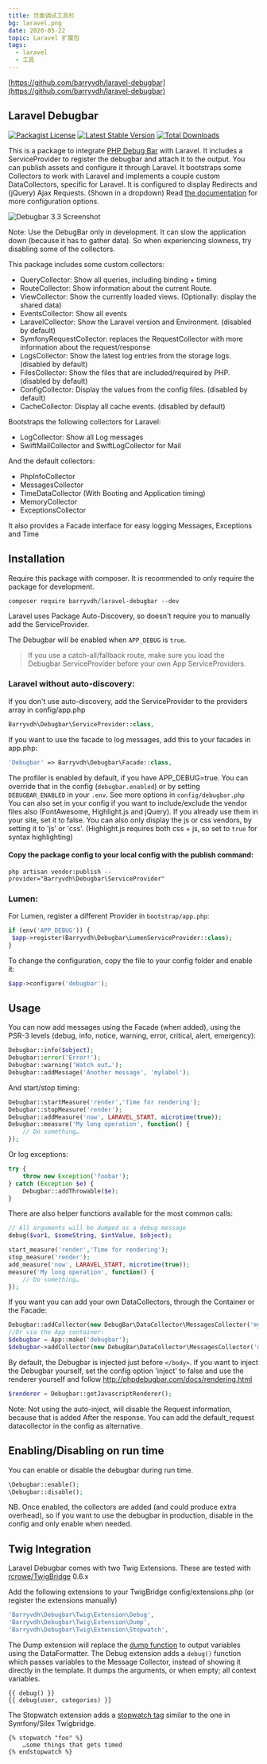 ```yaml
---
title: 页面调试工具栏 
bg: laravel.png
date: 2020-05-22
topic: Laravel 扩展包
tags: 
  - laravel
  - 工具
---
```


[https://github.com/barryvdh/laravel-debugbar](https://github.com/barryvdh/laravel-debugbar)

## Laravel Debugbar
[![Packagist License](https://poser.pugx.org/barryvdh/laravel-debugbar/license.png)](http://choosealicense.com/licenses/mit/)
[![Latest Stable Version](https://poser.pugx.org/barryvdh/laravel-debugbar/version.png)](https://packagist.org/packages/barryvdh/laravel-debugbar)
[![Total Downloads](https://poser.pugx.org/barryvdh/laravel-debugbar/d/total.png)](https://packagist.org/packages/barryvdh/laravel-debugbar)

This is a package to integrate [PHP Debug Bar](http://phpdebugbar.com/) with Laravel.
It includes a ServiceProvider to register the debugbar and attach it to the output. You can publish assets and configure it through Laravel.
It bootstraps some Collectors to work with Laravel and implements a couple custom DataCollectors, specific for Laravel.
It is configured to display Redirects and (jQuery) Ajax Requests. (Shown in a dropdown)
Read [the documentation](http://phpdebugbar.com/docs/) for more configuration options.

![Debugbar 3.3 Screenshot](https://user-images.githubusercontent.com/973269/79428890-196cc680-7fc7-11ea-8229-189f5eac9009.png)


Note: Use the DebugBar only in development. It can slow the application down (because it has to gather data). So when experiencing slowness, try disabling some of the collectors.

This package includes some custom collectors:
 - QueryCollector: Show all queries, including binding + timing
 - RouteCollector: Show information about the current Route.
 - ViewCollector: Show the currently loaded views. (Optionally: display the shared data)
 - EventsCollector: Show all events
 - LaravelCollector: Show the Laravel version and Environment. (disabled by default)
 - SymfonyRequestCollector: replaces the RequestCollector with more information about the request/response
 - LogsCollector: Show the latest log entries from the storage logs. (disabled by default)
 - FilesCollector: Show the files that are included/required by PHP. (disabled by default)
 - ConfigCollector: Display the values from the config files. (disabled by default)
 - CacheCollector: Display all cache events. (disabled by default)

Bootstraps the following collectors for Laravel:
 - LogCollector: Show all Log messages
 - SwiftMailCollector and SwiftLogCollector for Mail

And the default collectors:
 - PhpInfoCollector
 - MessagesCollector
 - TimeDataCollector (With Booting and Application timing)
 - MemoryCollector
 - ExceptionsCollector

It also provides a Facade interface for easy logging Messages, Exceptions and Time

## Installation

Require this package with composer. It is recommended to only require the package for development.

```shell
composer require barryvdh/laravel-debugbar --dev
```

Laravel uses Package Auto-Discovery, so doesn't require you to manually add the ServiceProvider.

The Debugbar will be enabled when `APP_DEBUG` is `true`.

> If you use a catch-all/fallback route, make sure you load the Debugbar ServiceProvider before your own App ServiceProviders.

### Laravel without auto-discovery:

If you don't use auto-discovery, add the ServiceProvider to the providers array in config/app.php

```php
Barryvdh\Debugbar\ServiceProvider::class,
```

If you want to use the facade to log messages, add this to your facades in app.php:

```php
'Debugbar' => Barryvdh\Debugbar\Facade::class,
```

The profiler is enabled by default, if you have APP_DEBUG=true. You can override that in the config (`debugbar.enabled`) or by setting `DEBUGBAR_ENABLED` in your `.env`. See more options in `config/debugbar.php`
You can also set in your config if you want to include/exclude the vendor files also (FontAwesome, Highlight.js and jQuery). If you already use them in your site, set it to false.
You can also only display the js or css vendors, by setting it to 'js' or 'css'. (Highlight.js requires both css + js, so set to `true` for syntax highlighting)

#### Copy the package config to your local config with the publish command:

```shell
php artisan vendor:publish --provider="Barryvdh\Debugbar\ServiceProvider"
```

### Lumen:

For Lumen, register a different Provider in `bootstrap/app.php`:

```php
if (env('APP_DEBUG')) {
 $app->register(Barryvdh\Debugbar\LumenServiceProvider::class);
}
```

To change the configuration, copy the file to your config folder and enable it:

```php
$app->configure('debugbar');
```

## Usage

You can now add messages using the Facade (when added), using the PSR-3 levels (debug, info, notice, warning, error, critical, alert, emergency):

```php
Debugbar::info($object);
Debugbar::error('Error!');
Debugbar::warning('Watch out…');
Debugbar::addMessage('Another message', 'mylabel');
```

And start/stop timing:

```php
Debugbar::startMeasure('render','Time for rendering');
Debugbar::stopMeasure('render');
Debugbar::addMeasure('now', LARAVEL_START, microtime(true));
Debugbar::measure('My long operation', function() {
    // Do something…
});
```

Or log exceptions:

```php
try {
    throw new Exception('foobar');
} catch (Exception $e) {
    Debugbar::addThrowable($e);
}
```

There are also helper functions available for the most common calls:

```php
// All arguments will be dumped as a debug message
debug($var1, $someString, $intValue, $object);

start_measure('render','Time for rendering');
stop_measure('render');
add_measure('now', LARAVEL_START, microtime(true));
measure('My long operation', function() {
    // Do something…
});
```

If you want you can add your own DataCollectors, through the Container or the Facade:

```php
Debugbar::addCollector(new DebugBar\DataCollector\MessagesCollector('my_messages'));
//Or via the App container:
$debugbar = App::make('debugbar');
$debugbar->addCollector(new DebugBar\DataCollector\MessagesCollector('my_messages'));
```

By default, the Debugbar is injected just before `</body>`. If you want to inject the Debugbar yourself,
set the config option 'inject' to false and use the renderer yourself and follow http://phpdebugbar.com/docs/rendering.html

```php
$renderer = Debugbar::getJavascriptRenderer();
```

Note: Not using the auto-inject, will disable the Request information, because that is added After the response.
You can add the default_request datacollector in the config as alternative.

## Enabling/Disabling on run time
You can enable or disable the debugbar during run time.

```php
\Debugbar::enable();
\Debugbar::disable();
```

NB. Once enabled, the collectors are added (and could produce extra overhead), so if you want to use the debugbar in production, disable in the config and only enable when needed.


## Twig Integration

Laravel Debugbar comes with two Twig Extensions. These are tested with [rcrowe/TwigBridge](https://github.com/rcrowe/TwigBridge) 0.6.x

Add the following extensions to your TwigBridge config/extensions.php (or register the extensions manually)

```php
'Barryvdh\Debugbar\Twig\Extension\Debug',
'Barryvdh\Debugbar\Twig\Extension\Dump',
'Barryvdh\Debugbar\Twig\Extension\Stopwatch',
```

The Dump extension will replace the [dump function](http://twig.sensiolabs.org/doc/functions/dump.html) to output variables using the DataFormatter. The Debug extension adds a `debug()` function which passes variables to the Message Collector,
instead of showing it directly in the template. It dumps the arguments, or when empty; all context variables.

```twig
{{ debug() }}
{{ debug(user, categories) }}
```

The Stopwatch extension adds a [stopwatch tag](http://symfony.com/blog/new-in-symfony-2-4-a-stopwatch-tag-for-twig)  similar to the one in Symfony/Silex Twigbridge.

```twig
{% stopwatch "foo" %}
    …some things that gets timed
{% endstopwatch %}
```
